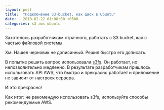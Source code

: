 ```yaml
---
layout: post
title:  "Подключение S3-bucket, как диск в Ubuntu"
date:   2018-02-22 01:08:00 +0500
categories: s3 aws ubuntu
---
```


Захотелось разработчикам странного, работать с S3 bucket, как с частью файловой системы.

Хм. Нашел черновик не дописанный. Решил быстро его дописать.

В попытке решить вопрос использовали [s3fs](https://github.com/s3fs-fuse/s3fs-fuse). Он работает, но непозволительно медленно.
В результате разработчикам пришлось использовать API AWS, что быстро и прекрасно работает и приложение не зависит от настроек сервера.

И это прекрасно!

Как итог: не рекомендую использовать s3fs, используйте способы рекомендуемые AWS.

